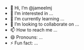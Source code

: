 - 👋 Hi, I’m @jameelmj
- 👀 I’m interested in ...
- 🌱 I’m currently learning ...
- 💞️ I’m looking to collaborate on ...
- 📫 How to reach me ...
- 😄 Pronouns: ...
- ⚡ Fun fact: ...

<!---
jameelmj/jameelmj is a ✨ special ✨ repository because its `README.md` (this file) appears on your GitHub profile.
You can click the Preview link to take a look at your changes.
--->
